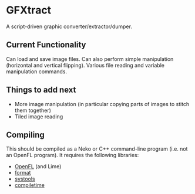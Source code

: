 # GFXtract
A script-driven graphic converter/extractor/dumper.

## Current Functionality
Can load and save image files. Can also perform simple manipulation (horizontal and vertical flipping). Various file reading and variable manipulation commands.

## Things to add next
* More image manipulation (in particular copying parts of images to stitch them together)
* Tiled image reading

## Compiling
This should be compiled as a Neko or C++ command-line program (i.e. not an OpenFL program). It requires the following libraries:
* [OpenFL](http://www.openfl.org/) (and Lime)
* [format](https://github.com/HaxeFoundation/format)
* [systools](https://github.com/waneck/systools)
* [compiletime](https://github.com/jasononeil/compiletime)
